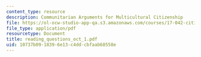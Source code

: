 ```yaml
---
content_type: resource
description: Communitarian Arguments for Multicultural Citizenship
file: https://ol-ocw-studio-app-qa.s3.amazonaws.com/courses/17-042-citizenship-and-pluralism-fall-2003/10737b0918396e13c4ddcbfaab68558e_reading_questions_oct_1.pdf
file_type: application/pdf
resourcetype: Document
title: reading_questions_oct_1.pdf
uid: 10737b09-1839-6e13-c4dd-cbfaab68558e
---
```

